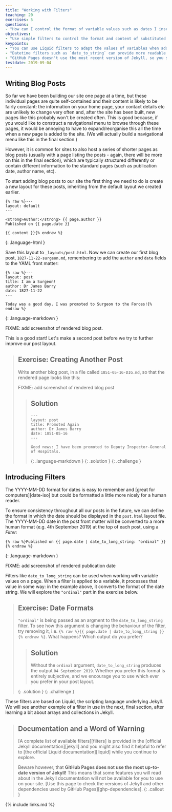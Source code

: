 ```yaml
---
title: "Working with Filters"
teaching: 20
exercises: 5
questions:
- "How can I control the format of variable values such as dates I insert them into a page?"
objectives:
- "Use simple filters to control the format and content of substituted values."
keypoints:
- "You can use Liquid filters to adapt the values of variables when adding them into your pages."
- "Datetime filters such as `date_to_string` can provide more readable timestamps on your pages and posts."
- "GitHub Pages doesn't use the most recent version of Jekyll, so you should avoid the features added most recently."
testdate: 2019-09-04
---
```


## Writing Blog Posts

So far we have been building our site one page at a time,
but these individual pages are quite self-contained and their content
is likely to be fairly constant:
the information on your home page, your contact details etc
are unlikely to change very often and,
after the site has been built,
new pages like this probably won't be created often.
This is good because,
if you would like to construct a navigational menu
to browse through these pages,
it would be annoying to have to expand/reorganise this all the time
when a new page is added to the site.
(We will actually build a navigational menu like this in the final section.)

However, it is common for sites to also host a series of shorter pages
as blog posts
(usually with a page listing the posts - again,
there will be more on this in the final section),
which are typically structured differently or contain different information
to the standard pages (such as publication date, author name, etc).

To start adding blog posts to our site
the first thing we need to do is create a new layout for these posts,
inheriting from the default layout we created earlier.

~~~
{% raw %}---
layout: default
---

<strong>Author:</strong> {{ page.author }}
Published on {{ page.date }}

{{ content }}{% endraw %}
~~~
{: .language-html }

Save this layout to `_layouts/post.html`.
Now we can create our first blog post, `1827-11-22-surgeon.md`,
remembering to add the `author` and `date` fields
to the YAML front matter:

~~~
{% raw %}---
layout: post
title: I am a Surgeon!
author: Dr James Barry
date: 1827-11-22
---

Today was a good day. I was promoted to Surgeon to the Forces!{% endraw %}
~~~
{: .language-markdown }

FIXME: add screenshot of rendered blog post.

This is a good start! Let's make a second post before we try to further improve
our post layout.

> ## Exercise: Creating Another Post
>
> Write another blog post, in a file called `1851-05-16-DIG.md`,
> so that the rendered page looks like this:
>
> FIXME: add screenshot of rendered blog post
>
> > ## Solution
> >
> > ~~~
> > ---
> > layout: post
> > title: Promoted Again
> > author: Dr James Barry
> > date: 1851-05-16
> > ---
> >
> > Good news: I have been promoted to Deputy Inspector-General of Hospitals.
> > ~~~
> > {: .language-markdown }
> {: .solution }
{: .challenge }


## Introducing Filters

The YYYY-MM-DD format for dates is easy to remember and
[great for computers][date-iso]
but could be formatted a little more nicely for a human reader.

To ensure consistency throughout all our posts in the future,
we can define the format in which the date should be displayed in the `post.html`
layout file.
The YYYY-MM-DD date in the post front matter will be converted to
a more human format (e.g. 4th September 2019) at the top of each post,
using a _Filter_:

~~~
{% raw %}Published on {{ page.date | date_to_long_string: "ordinal" }}{% endraw %}
~~~
{: .language-markdown }

FIXME: add screenshot of rendered publication date

Filters like `date_to_long_string` can be used when
working with variable values on a page.
When a filter is applied to a variable, it processes that value in some way:
in the example above, it converts the format of the date string.
We will explore the `"ordinal"` part in the exercise below.


> ## Exercise: Date Formats
>
> `"ordinal"` is being passed as an argment to the `date_to_long_string` filter.
> To see how this argument is changing the behaviour of the filter,
> try removing it, i.e.
> `{% raw %}{{ page.date | date_to_long_string }}{% endraw %}`.
> What happens?
> Which output do you prefer?
>
> > ## Solution
> >
> > Without the `ordinal` argument, `date_to_long_string` produces the output
> > `04 September 2019`.
> > Whether you prefer this format is entirely subjective,
> > and we encourage you to use which ever you prefer in your post layout.
> >
> {: .solution }
{: .challenge }

These filters are based on Liquid,
the scripting language underlying Jekyll.
We will see another example of a filter in use in the next, final section,
after learning a bit about arrays and collections in Jekyll.

> ## Documentation and a Word of Warning
> [A complete list of available filters][filters]
> is provided in the [official Jekyll documentation][jekyll]
> and you might also find it helpful to refer to
> [the official Liquid documentation][liquid]
> while you continue to explore.
>
> Beware however, that
> **GitHub Pages does not use the most up-to-date version of Jekyll!**
> This means that some features you will read about in the Jekyll documentation
> will not be available for you to use on your site.
> [Use this page to check the versions of Jekyll and other dependencies used by GitHub Pages][ghp-dependencies].
{: .callout }

{% include links.md %}
